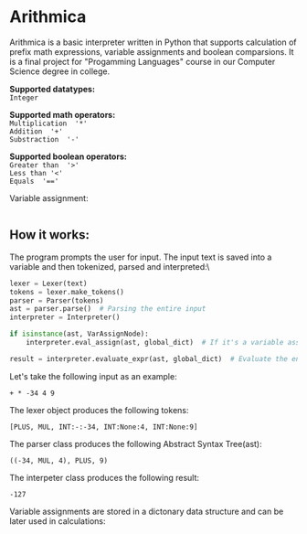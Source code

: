   # Arithmica

Arithmica is a basic interpreter written in Python that supports calculation of prefix math expressions, variable assignments and boolean comparsions. 
It is a final project for "Progamming Languages" course in our Computer Science degree in college.




**Supported datatypes:**\
`Integer`

**Supported math operators:**\
`Multiplication  '*'`\
`Addition  '+'`\
`Substraction  '-'`

**Supported boolean operators:**\
`Greater than  '>'`\
`Less than '<'`\
`Equals  '=='`



Variable assignment:


```

```


## How it works:
The program prompts the user for input. The input text is saved into a variable and then tokenized, parsed and interpreted:\
```python
lexer = Lexer(text)
tokens = lexer.make_tokens()
parser = Parser(tokens)
ast = parser.parse()  # Parsing the entire input
interpreter = Interpreter()

if isinstance(ast, VarAssignNode):
    interpreter.eval_assign(ast, global_dict)  # If it's a variable assignment, evaluate it and put result in the dict

result = interpreter.evaluate_expr(ast, global_dict)  # Evaluate the entire expression

```

Let's take the following input as an example:
```
+ * -34 4 9
```
The lexer object produces the following tokens:
```
[PLUS, MUL, INT:-:-34, INT:None:4, INT:None:9]
```

The parser class produces the following Abstract Syntax Tree(ast):
```
((-34, MUL, 4), PLUS, 9)
```
The interpeter class produces the following result:
```
-127
```

Variable assignments are stored in a dictonary data structure and can be later used in calculations:


